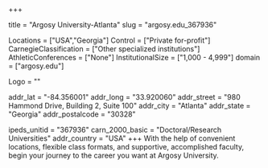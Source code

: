 
+++

title = "Argosy University-Atlanta"
slug = "argosy.edu_367936"

Locations = ["USA","Georgia"]
Control = ["Private for-profit"]
CarnegieClassification = ["Other specialized institutions"]
AthleticConferences = ["None"]
InstitutionalSize = ["1,000 - 4,999"]
domain = ["argosy.edu"]

Logo = ""

addr_lat = "-84.356001"
addr_long = "33.920060"
addr_street = "980 Hammond Drive, Building 2, Suite 100"
addr_city = "Atlanta"
addr_state = "Georgia"
addr_postalcode = "30328"

ipeds_unitid = "367936"
carn_2000_basic = "Doctoral/Research Universities"
addr_country = "USA"
+++
    With the help of convenient locations, flexible class formats, and supportive, accomplished faculty, begin your journey to the career you want at Argosy University.
